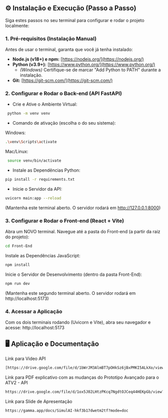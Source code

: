 ## ⚙️ Instalação e Execução (Passo a Passo)
Siga estes passos no seu terminal para configurar e rodar o projeto localmente:

### 1. Pré-requisitos (Instalação Manual)
Antes de usar o terminal, garanta que você já tenha instalado:

* **Node.js (v18+) e npm:** [https://nodejs.org/](https://nodejs.org/)
* **Python (v3.9+):** [https://www.python.org/](https://www.python.org/)
    * *(Windows)* Certifique-se de marcar "Add Python to PATH" durante a instalação.
* **Git:** [https://git-scm.com/](https://git-scm.com/)

### 2. Configurar e Rodar o Back-end (API FastAPI)
* Crie e Ative o Ambiente Virtual:
 ```Bash
  python -m venv venv
 ```

* Comando de ativação (escolha o do seu sistema):

Windows:
```Bash
.\venv\Scripts\activate
```

Mac/Linux:
```Bash
 source venv/bin/activate
```

* Instale as Dependências Python:
```Bash
pip install -r requirements.txt
```

* Inicie o Servidor da API:
```Bash
uvicorn main:app --reload
```
(Mantenha este terminal aberto. O servidor rodará em http://127.0.0.1:8000)

### 3. Configurar e Rodar o Front-end (React + Vite)
Abra um NOVO terminal.
Navegue até a pasta do Front-end (a partir da raiz do projeto):
```Bash
cd Front-End
```

Instale as Dependências JavaScript:
```Bash
npm install
```

Inicie o Servidor de Desenvolvimento (dentro da pasta Front-End):
```Bash
npm run dev
```
(Mantenha este segundo terminal aberto. O servidor rodará em http://localhost:5173)

### 4. Acessar a Aplicação
Com os dois terminais rodando (Uvicorn e Vite), abra seu navegador e acesse: http://localhost:5173


## 🖥️ Aplicação e Documentação

Link para Video API
```Bash
[https://drive.google.com/file/d/1bWrJM3AlmBT7pOHkSz6jBxPMKI5ALkXo/view?usp=sharing](https://drive.google.com/file/d/1bWrJM3AlmBT7pOHkSz6jBxPMKI5ALkXo/view?usp=sharing)
```

Link para PDF explicativo com as mudanças do Prototipo Avançado para o ATV2 - API
```Bash
https://drive.google.com/file/d/1ox5J02LHtzPKcq7NgdtOJCeq44HEKpGb/view?usp=sharing
```

Link para Slide de Apresentação
```Bash
https://gamma.app/docs/SimulAI-hkf3b17dwetm2tf?mode=doc
```













